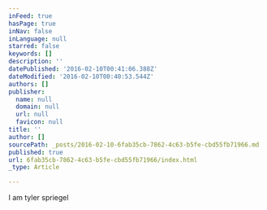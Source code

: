 ```yaml
---
inFeed: true
hasPage: true
inNav: false
inLanguage: null
starred: false
keywords: []
description: ''
datePublished: '2016-02-10T00:41:06.388Z'
dateModified: '2016-02-10T00:40:53.544Z'
authors: []
publisher:
  name: null
  domain: null
  url: null
  favicon: null
title: ''
author: []
sourcePath: _posts/2016-02-10-6fab35cb-7862-4c63-b5fe-cbd55fb71966.md
published: true
url: 6fab35cb-7862-4c63-b5fe-cbd55fb71966/index.html
_type: Article

---
```

I am tyler spriegel